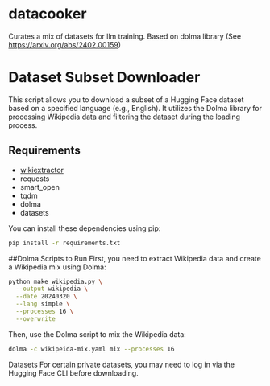 # datacooker
Curates a mix of datasets for llm training. Based on dolma library (See https://arxiv.org/abs/2402.00159)

# Dataset Subset Downloader

This script allows you to download a subset of a Hugging Face dataset based on a specified language (e.g., English). It utilizes the Dolma library for processing Wikipedia data and filtering the dataset during the loading process.

## Requirements

- [wikiextractor](https://github.com/santhoshtr/wikiextractor.git)
- requests
- smart_open
- tqdm
- dolma
- datasets

You can install these dependencies using pip:

```bash
pip install -r requirements.txt
```

##Dolma Scripts to Run
First, you need to extract Wikipedia data and create a Wikipedia mix using Dolma:

```bash
python make_wikipedia.py \
  --output wikipedia \
  --date 20240320 \
  --lang simple \
  --processes 16 \
  --overwrite
````

Then, use the Dolma script to mix the Wikipedia data:

```bash
dolma -c wikipeida-mix.yaml mix --processes 16
```

Datasets
For certain private datasets, you may need to log in via the Hugging Face CLI before downloading.




